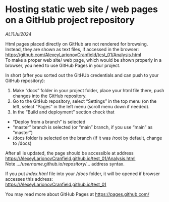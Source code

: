 # Hosting static web site / web pages on a GitHub project repository

*AL11Jul2024*

Html pages placed directly on GitHub are not rendered for browsing.  Instead, they are shown as text files, if accessed in the browser:  
https://github.com/AlexeyLarionovCranfield/test_01/Analysis.html  
To make a proper web site/ web page, which would be shown properly in a browser, you need to use GitHub Pages in your project.  

In short (after you sorted out the GitHUb credentials and can push to your GitHub repository):  
1) Make “docs” folder in your project folder, place your html file there, push changes into the GitHub repository.  
2) Go to the GitHub repository, select “Settings” in the top menu (on the left, select “Pages” in the left menu (scroll menu down if needed).  
3) In the “Build and deployment” section check that  
- “Deploy from a branch” is selected  
- “master” branch is selected (or “main” branch, if you use “main” as “master”)  
- /docs folder is selected on the branch (if it was /root by default, change to /docs)  

After all is updated, the page should be accessible at address  
https://AlexeyLarionovCranfield.github.io/test_01/Analysis.html  
Note .../*username*.github.io/*repository*/... address syntax.  

If you put *index.html* file into your */docs* folder, it will be opened if browser accesses this address:  
https://AlexeyLarionovCranfield.github.io/test_01  

You may read more about GitHub Pages at https://pages.github.com/  


